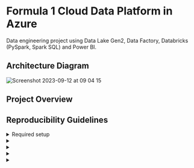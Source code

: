 # Formula 1 Cloud Data Platform in Azure

Data engineering project using Data Lake Gen2, Data Factory, Databricks (PySpark, Spark SQL) and Power BI.

## Architecture Diagram

![Screenshot 2023-09-12 at 09 04 15](https://github.com/martins-jean/Formula-1-Cloud-Data-Platform-in-Azure/assets/118685801/967fc952-6c20-4d24-9991-ca76a781096d)

## Project Overview

## Reproducibility Guidelines

<details>
  <summary>
    Required setup
  </summary>
  1. Create a premium tier Azure Databricks service in the Azure portal. If you want the workspace to be created within your own Vnet, you can specify that under the networking configurations. If you want double encryption, the premium tier allows you to enable infrastructure encryption under the advanced tab. You can then add any tags for later identification and billing purposes. Review and create the resource, it should take around five minutes for the deployment to be complete. <br>
  2. 
</details>

<details>
  <summary>
    
  </summary>
</details>

<details>
  <summary>
    
  </summary>
</details>

<details>
  <summary>
    
  </summary>
</details>

<details>
  <summary>
    
  </summary>
</details>
